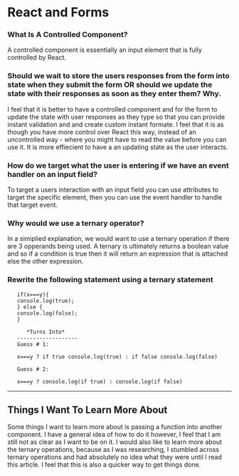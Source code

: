# React and Forms # 

### What Is A Controlled Component? ### 
A controlled component is essentially an input element that is fully controlled by React. 

### Should we wait to store the users responses from the form into state when they submit the form OR should we update the state with their responses as soon as they enter them? Why. ### 
I feel that it is better to have a controlled component and for the form to update the state with user responses as they type so that you can provide instant validation and and create custom instant formate. I feel that it is as though you have more control over React this way, instead of an uncontrolled way - where you might have to read the value before you can use it. It is more effiecient to have a an updating state as the user interacts. 

### How do we target what the user is entering if we have an event handler on an input field? ### 

To target a users interaction with an input field you can use attributes to target the specific element, then you can use the event handler to handle that target event. 

### Why would we use a ternary operator? ### 
In a simiplied explanation, we would want to use a ternary operation if there are 3 opperands being used. A ternary is ultimately returns a boolean value and so if a condition is true then it will return an expression that is attached else the other expression. 

### Rewrite the following statement using a ternary statement ### 


       if(x===y){
       console.log(true);
       } else {
       console.log(false);
       }
       
          *Turns Into*
       -------------------
       Guess # 1: 
       
       x===y ? if true console.log(true) : if false console.log(false) 
       
       Guess # 2: 
       
       x===y ? console.log(if true) : console.log(if false) 
       
       
--------------------------

## Things I Want To Learn More About ## 

Some things I want to learn more about is passing a function into another component. I have a general idea of how to do it however, I feel that I am still not as clear as I want to be on it. I would also like to learn more about the ternary operations, because as I was researching, I stumbled across ternary operations and had absolutely no idea what they were until I read this article. I feel that this is also a quicker way to get things done. 
